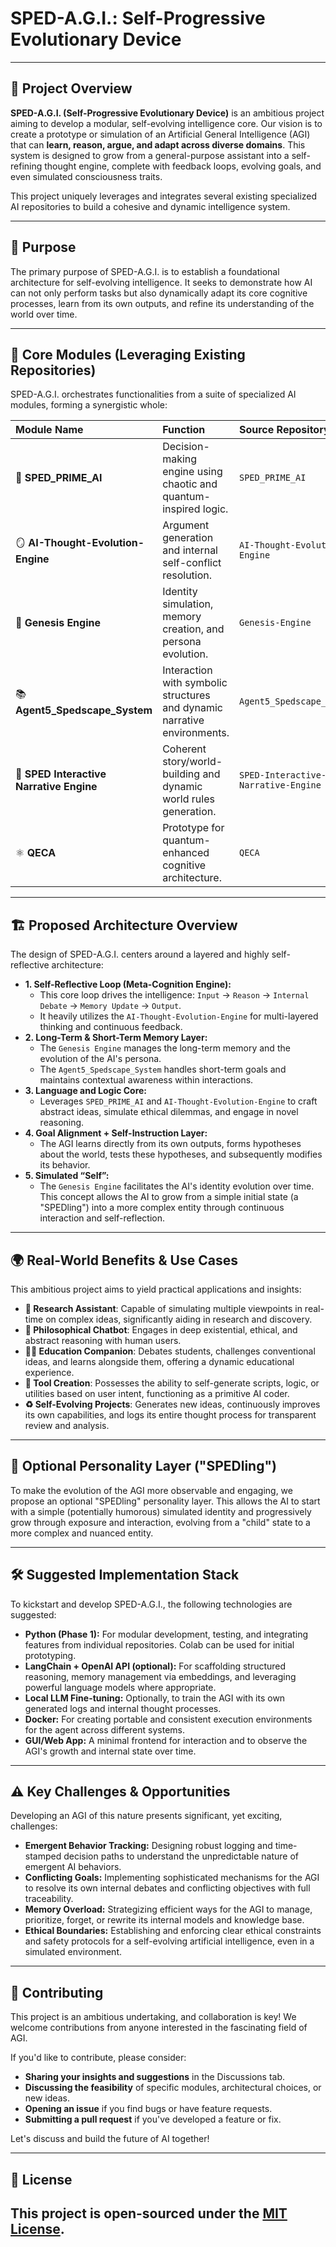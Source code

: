 # SPED-A.G.I.: Self-Progressive Evolutionary Device

---

## 🚀 Project Overview

**SPED-A.G.I. (Self-Progressive Evolutionary Device)** is an ambitious project aiming to develop a modular, self-evolving intelligence core. Our vision is to create a prototype or simulation of an Artificial General Intelligence (AGI) that can **learn, reason, argue, and adapt across diverse domains**. This system is designed to grow from a general-purpose assistant into a self-refining thought engine, complete with feedback loops, evolving goals, and even simulated consciousness traits.

This project uniquely leverages and integrates several existing specialized AI repositories to build a cohesive and dynamic intelligence system.

---

## 🎯 Purpose

The primary purpose of SPED-A.G.I. is to establish a foundational architecture for self-evolving intelligence. It seeks to demonstrate how AI can not only perform tasks but also dynamically adapt its core cognitive processes, learn from its own outputs, and refine its understanding of the world over time.

---

## 🧠 Core Modules (Leveraging Existing Repositories)

SPED-A.G.I. orchestrates functionalities from a suite of specialized AI modules, forming a synergistic whole:

| Module Name                       | Function                                                         | Source Repository             |
| :-------------------------------- | :--------------------------------------------------------------- | :---------------------------- |
| 🧩 **SPED_PRIME_AI** | Decision-making engine using chaotic and quantum-inspired logic. | `SPED_PRIME_AI`               |
| 🪞 **AI-Thought-Evolution-Engine** | Argument generation and internal self-conflict resolution.       | `AI-Thought-Evolution-Engine` |
| 🧬 **Genesis Engine** | Identity simulation, memory creation, and persona evolution.     | `Genesis-Engine`              |
| 📚 **Agent5_Spedscape_System** | Interaction with symbolic structures and dynamic narrative environments. | `Agent5_Spedscape_System`     |
| 🧶 **SPED Interactive Narrative Engine** | Coherent story/world-building and dynamic world rules generation. | `SPED-Interactive-Narrative-Engine` |
| ⚛️ **QECA** | Prototype for quantum-enhanced cognitive architecture.           | `QECA`                        |

---

## 🏗️ Proposed Architecture Overview

The design of SPED-A.G.I. centers around a layered and highly self-reflective architecture:

* **1. Self-Reflective Loop (Meta-Cognition Engine):**
    * This core loop drives the intelligence: `Input` → `Reason` → `Internal Debate` → `Memory Update` → `Output`.
    * It heavily utilizes the `AI-Thought-Evolution-Engine` for multi-layered thinking and continuous feedback.
* **2. Long-Term & Short-Term Memory Layer:**
    * The `Genesis Engine` manages the long-term memory and the evolution of the AI's persona.
    * The `Agent5_Spedscape_System` handles short-term goals and maintains contextual awareness within interactions.
* **3. Language and Logic Core:**
    * Leverages `SPED_PRIME_AI` and `AI-Thought-Evolution-Engine` to craft abstract ideas, simulate ethical dilemmas, and engage in novel reasoning.
* **4. Goal Alignment + Self-Instruction Layer:**
    * The AGI learns directly from its own outputs, forms hypotheses about the world, tests these hypotheses, and subsequently modifies its behavior.
* **5. Simulated “Self”:**
    * The `Genesis Engine` facilitates the AI's identity evolution over time. This concept allows the AI to grow from a simple initial state (a "SPEDling") into a more complex entity through continuous interaction and self-reflection.

---

## 🌍 Real-World Benefits & Use Cases

This ambitious project aims to yield practical applications and insights:

* **🧠 Research Assistant**: Capable of simulating multiple viewpoints in real-time on complex ideas, significantly aiding in research and discovery.
* **💬 Philosophical Chatbot**: Engages in deep existential, ethical, and abstract reasoning with human users.
* **🧑‍🏫 Education Companion**: Debates students, challenges conventional ideas, and learns alongside them, offering a dynamic educational experience.
* **🧰 Tool Creation**: Possesses the ability to self-generate scripts, logic, or utilities based on user intent, functioning as a primitive AI coder.
* **♻️ Self-Evolving Projects**: Generates new ideas, continuously improves its own capabilities, and logs its entire thought process for transparent review and analysis.

---

## 🚀 Optional Personality Layer ("SPEDling")

To make the evolution of the AGI more observable and engaging, we propose an optional "SPEDling" personality layer. This allows the AI to start with a simple (potentially humorous) simulated identity and progressively grow through exposure and interaction, evolving from a "child" state to a more complex and nuanced entity.

---

## 🛠️ Suggested Implementation Stack

To kickstart and develop SPED-A.G.I., the following technologies are suggested:

* **Python (Phase 1):** For modular development, testing, and integrating features from individual repositories. Colab can be used for initial prototyping.
* **LangChain + OpenAI API (optional):** For scaffolding structured reasoning, memory management via embeddings, and leveraging powerful language models where appropriate.
* **Local LLM Fine-tuning:** Optionally, to train the AGI with its own generated logs and internal thought processes.
* **Docker:** For creating portable and consistent execution environments for the agent across different systems.
* **GUI/Web App:** A minimal frontend for interaction and to observe the AGI's growth and internal state over time.

---

## ⚠️ Key Challenges & Opportunities

Developing an AGI of this nature presents significant, yet exciting, challenges:

* **Emergent Behavior Tracking:** Designing robust logging and time-stamped decision paths to understand the unpredictable nature of emergent AI behaviors.
* **Conflicting Goals:** Implementing sophisticated mechanisms for the AGI to resolve its own internal debates and conflicting objectives with full traceability.
* **Memory Overload:** Strategizing efficient ways for the AGI to manage, prioritize, forget, or rewrite its internal models and knowledge base.
* **Ethical Boundaries:** Establishing and enforcing clear ethical constraints and safety protocols for a self-evolving artificial intelligence, even in a simulated environment.

---

## 🤝 Contributing

This project is an ambitious undertaking, and collaboration is key! We welcome contributions from anyone interested in the fascinating field of AGI.

If you'd like to contribute, please consider:

* **Sharing your insights and suggestions** in the Discussions tab.
* **Discussing the feasibility** of specific modules, architectural choices, or new ideas.
* **Opening an issue** if you find bugs or have feature requests.
* **Submitting a pull request** if you've developed a feature or fix.

Let's discuss and build the future of AI together!

---

## 📄 License

This project is open-sourced under the [MIT License](LICENSE.md). 
---

